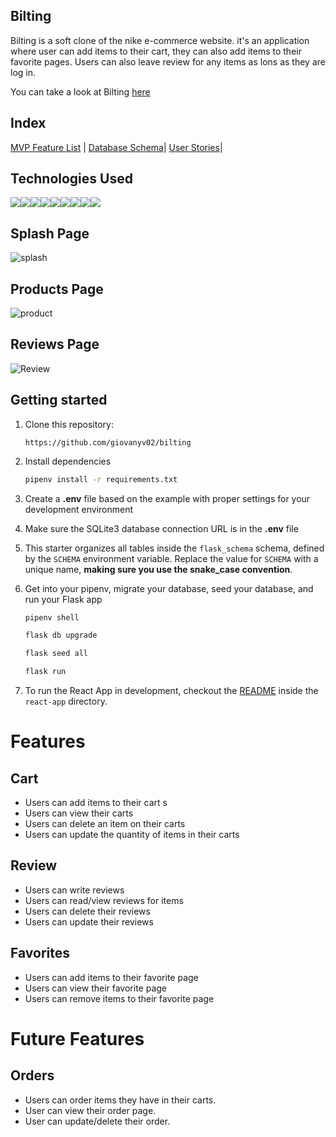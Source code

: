 ## Bilting
Bilting is a soft clone of the nike e-commerce website. it's an application where user can add items to their cart, they can also add items to their favorite pages. Users can also leave review for any items as lons as they are log in.

You can take a look at Bilting [here](https://bilting.onrender.com)

## Index
[MVP Feature List](https://github.com/giovanyv02/bilting/wiki/MVP-Feature-List) |
[Database Schema](https://github.com/giovanyv02/bilting/wiki/Bilting-diagram)|
[User Stories](https://github.com/giovanyv02/bilting/wiki/User-Stories)|

## Technologies Used
<img src ="https://img.shields.io/badge/Python-3776AB?style=for-the-badge&logo=python&logoColor=white"/><img src="https://img.shields.io/badge/JavaScript-323330?style=for-the-badge&logo=javascript&logoColor=F7DF1E" /><img src="https://img.shields.io/badge/Node.js-339933?style=for-the-badge&logo=nodedotjs&logoColor=white" /><img src="https://img.shields.io/badge/PostgreSQL-316192?style=for-the-badge&logo=postgresql&logoColor=white" /><img src="https://img.shields.io/badge/HTML5-E34F26?style=for-the-badge&logo=html5&logoColor=white" /><img src="https://img.shields.io/badge/CSS3-1572B6?style=for-the-badge&logo=css3&logoColor=white" /><img src="https://img.shields.io/badge/React-20232A?style=for-the-badge&logo=react&logoColor=61DAFB" /><img src="https://img.shields.io/badge/Redux-593D88?style=for-the-badge&logo=redux&logoColor=white" /><img src="https://img.shields.io/badge/GitHub-100000?style=for-the-badge&logo=github&logoColor=white" />

## Splash Page
![splash](https://cdn.discordapp.com/attachments/1130957424296198224/1134283239683534930/Screenshot_58.png?ex=65ea5d96&is=65d7e896&hm=e611d936dd6882a521d62d7b5c801de9f737849b26329504426ad4f203dc0d08&)


## Products Page
![product](https://cdn.discordapp.com/attachments/1130957424296198224/1140601633231884339/Screenshot_61.png)

## Reviews Page
![Review](https://cdn.discordapp.com/attachments/1130957424296198224/1140601632984403978/Screenshot_62.png)

## Getting started
1. Clone this repository:


   `
      https://github.com/giovanyv02/bilting
   `

3. Install dependencies

      ```bash
      pipenv install -r requirements.txt
      ```

4. Create a **.env** file based on the example with proper settings for your
   development environment

5. Make sure the SQLite3 database connection URL is in the **.env** file

6. This starter organizes all tables inside the `flask_schema` schema, defined
   by the `SCHEMA` environment variable.  Replace the value for
   `SCHEMA` with a unique name, **making sure you use the snake_case
   convention**.

7. Get into your pipenv, migrate your database, seed your database, and run your Flask app

   ```bash
   pipenv shell
   ```

   ```bash
   flask db upgrade
   ```

   ```bash
   flask seed all
   ```

   ```bash
   flask run
   ```

8. To run the React App in development, checkout the [README](./react-app/README.md) inside the `react-app` directory.

# Features

## Cart
* Users can add items to their cart s
* Users can view their carts
* Users can delete an item on their carts
* Users can update the quantity of items in their carts

## Review
* Users can write reviews
* Users can read/view reviews for items
* Users can delete their reviews
* Users can update their reviews

## Favorites
* Users can add items to their favorite page
* Users can view their favorite page
* Users can remove items to their favorite page

# Future Features

## Orders
* Users can order items they have in their carts.
* User can view their order page.
* User can update/delete their order.
